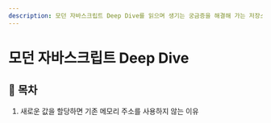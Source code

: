 ```yaml
---
description: 모던 자바스크립트 Deep Dive를 읽으며 생기는 궁금증을 해결해 가는 저장소입니다.
---
```


# 모던 자바스크립트 Deep Dive

## :whale2: 목차

1. 새로운 값을 할당하면 기존 메모리 주소를 사용하지 않는 이유
